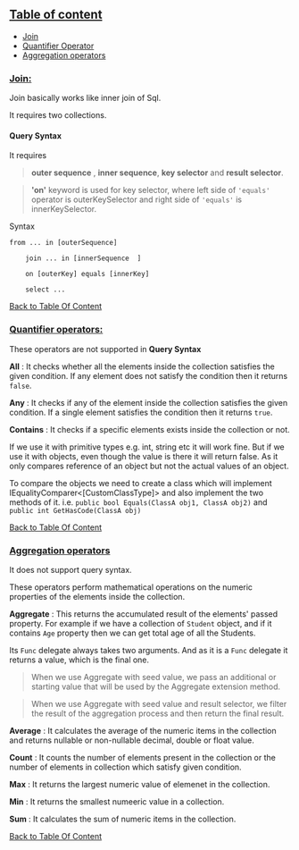<a name="content-list-sec"></a>
## <ins>Table of content</ins>
- [Join](#join-sec)
- [Quantifier Operator](#quantifier-operators-sec)
- [Aggregation operators](#aggregation-operators-sec)

<a name="join-sec"></a>
### <ins>Join:</ins>

Join basically works like inner join of Sql.

It requires two collections.

#### Query Syntax

It requires 

> **outer sequence** , **inner sequence**, **key selector** and **result selector**.


> **'on'** keyword is used for key selector, where left side of ```'equals'``` operator is outerKeySelector and right side of ```'equals'``` is innerKeySelector.

Syntax

> 
```
from ... in [outerSequence]

    join ... in [innerSequence  ]

    on [outerKey] equals [innerKey]

    select ...
```
[Back to Table Of Content](#content-list-sec)

<a name="quantifier-operators-sec"></a>
### <ins>Quantifier operators:</ins>

These operators are not supported in **Query Syntax**

**All** : It checks whether all the elements inside the collection satisfies the given condition. If any element does not satisfy the condition then it returns ```false```.

**Any** : It checks if any of the element inside the collection satisfies the given condition. If a single element satisfies the condition then it returns ```true```.

**Contains** : It checks if a specific elements exists inside the collection or not.

If we use it with primitive types e.g. int, string etc it will work fine. But if we use it with objects, even though the value is there it will return false. As it only compares reference of an object but not the actual values of an object.

To compare the objects we need to create a class which will implement IEqualityComparer<[CustomClassType]> and also implement the two methods of it. i.e. ```public bool Equals(ClassA obj1, ClassA obj2)``` and ```public int GetHasCode(ClassA obj)```

[Back to Table Of Content](#content-list-sec)

<a name="aggregation-operators-sec"></a>
### <ins>Aggregation operators</ins>
It does not support query syntax.

These operators perform mathematical operations on the numeric properties of the elements inside the collection.

**Aggregate** : This returns the accumulated result of the elements' passed property. For example if we have a collection of ```Student``` object, and if it contains ```Age``` property then we can get total age of all the Students.

Its ```Func``` delegate always takes two arguments. And as it is a ```Func``` delegate it returns a value, which is the final one.

> When we use Aggregate with seed value, we pass an additional or starting value that will be used by the Aggregate extension method.

> When we use Aggregate with seed value and result selector, we filter the result of the aggregation process and then return the final result.

**Average** : It calculates the average of the numeric items in the collection and returns nullable or non-nullable decimal, double  or float value.

**Count** : It counts the number of elements present in the collection or the number of elements in collection which satisfy given condition.

**Max** : It returns the largest numeric value of elemenet in the collection.

**Min** : It returns the smallest numeeric value in a collection.

**Sum** : It calculates the sum of numeric items in the collection.

[Back to Table Of Content](#content-list-sec)
